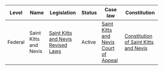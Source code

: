 | Level | Name | Legislation | Status | Case law | Constitution |
|---|---|---|---|---|---|
| Federal | Saint Kitts and Nevis | [Saint Kitts and Nevis Revised Laws](https://www.sknlaw.gov.kn/RevisedLaws/) | Active | [Saint Kitts and Nevis Court of Appeal](https://www.sknlaw.gov.kn/CourtofAppeal/) | [Constitution of Saint Kitts and Nevis](https://www.sknlaw.gov.kn/Constitution/) |